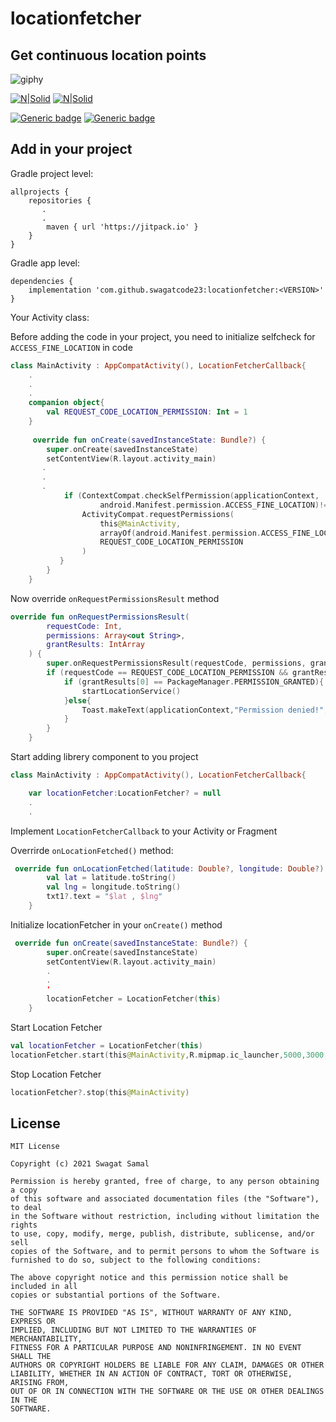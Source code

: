 # locationfetcher
## Get continuous location points

![giphy](https://user-images.githubusercontent.com/39851751/128608159-e55ccde3-e02b-4f88-ae7b-fdaa8a559d0f.gif)

[![N|Solid](https://ethiccoders.com/ethiccoders/wp-content/uploads/2013/11/android-icon.png)](https://www.android.com/intl/en_in/)
[![N|Solid](https://deviniti.com/wp-content/uploads/2019/02/kotlin-logo.png)](https://bit.ly/3yxSFwz)

[![Generic badge](https://img.shields.io/badge/License-MIT-green.svg)](https://shields.io/) [![Generic badge](https://img.shields.io/badge/Version-1.0.2-1abc9c.svg)](https://shields.io/) 

## Add in your project
Gradle project level:
```
allprojects {
    repositories {
       .
       .
        maven { url 'https://jitpack.io' }
    }
}
```
Gradle app level:
```
dependencies {
    implementation 'com.github.swagatcode23:locationfetcher:<VERSION>'
}

```

Your Activity class:

Before adding the code in your project, you need to initialize selfcheck for ```ACCESS_FINE_LOCATION``` in code

```kotlin
class MainActivity : AppCompatActivity(), LocationFetcherCallback{
    .
    .   
    .
    companion object{
        val REQUEST_CODE_LOCATION_PERMISSION: Int = 1
    }
    
     override fun onCreate(savedInstanceState: Bundle?) {
        super.onCreate(savedInstanceState)
        setContentView(R.layout.activity_main)
       .
       .
       .
            if (ContextCompat.checkSelfPermission(applicationContext,
                    android.Manifest.permission.ACCESS_FINE_LOCATION)!= PackageManager.PERMISSION_GRANTED){
                ActivityCompat.requestPermissions(
                    this@MainActivity,
                    arrayOf(android.Manifest.permission.ACCESS_FINE_LOCATION),
                    REQUEST_CODE_LOCATION_PERMISSION
                )
           }
        }
    }
```

Now override ```onRequestPermissionsResult``` method
```kotlin
override fun onRequestPermissionsResult(
        requestCode: Int,
        permissions: Array<out String>,
        grantResults: IntArray
    ) {
        super.onRequestPermissionsResult(requestCode, permissions, grantResults)
        if (requestCode == REQUEST_CODE_LOCATION_PERMISSION && grantResults.size > 0){
            if (grantResults[0] == PackageManager.PERMISSION_GRANTED){
                startLocationService()
            }else{
                Toast.makeText(applicationContext,"Permission denied!", Toast.LENGTH_SHORT).show()
            }
        }
    }
```

Start adding librery component to you project
```kotlin
class MainActivity : AppCompatActivity(), LocationFetcherCallback{

    var locationFetcher:LocationFetcher? = null
    .
    .
```
Implement `LocationFetcherCallback` to your Activity or Fragment

Overrirde `onLocationFetched()` method:
```kotlin
 override fun onLocationFetched(latitude: Double?, longitude: Double?) {
        val lat = latitude.toString()
        val lng = longitude.toString()
        txt1?.text = "$lat , $lng"
    }
```
Initialize locationFetcher in your `onCreate()` method
```kotlin
 override fun onCreate(savedInstanceState: Bundle?) {
        super.onCreate(savedInstanceState)
        setContentView(R.layout.activity_main)
        .
        .
        '
        locationFetcher = LocationFetcher(this)
    }
```
Start Location Fetcher
```kotlin
val locationFetcher = LocationFetcher(this)
locationFetcher.start(this@MainActivity,R.mipmap.ic_launcher,5000,3000,"Location Fetcher title","Location Fetcher body")
```
Stop Location Fetcher
```kotlin
locationFetcher?.stop(this@MainActivity)
```

## License

```
MIT License

Copyright (c) 2021 Swagat Samal

Permission is hereby granted, free of charge, to any person obtaining a copy
of this software and associated documentation files (the "Software"), to deal
in the Software without restriction, including without limitation the rights
to use, copy, modify, merge, publish, distribute, sublicense, and/or sell
copies of the Software, and to permit persons to whom the Software is
furnished to do so, subject to the following conditions:

The above copyright notice and this permission notice shall be included in all
copies or substantial portions of the Software.

THE SOFTWARE IS PROVIDED "AS IS", WITHOUT WARRANTY OF ANY KIND, EXPRESS OR
IMPLIED, INCLUDING BUT NOT LIMITED TO THE WARRANTIES OF MERCHANTABILITY,
FITNESS FOR A PARTICULAR PURPOSE AND NONINFRINGEMENT. IN NO EVENT SHALL THE
AUTHORS OR COPYRIGHT HOLDERS BE LIABLE FOR ANY CLAIM, DAMAGES OR OTHER
LIABILITY, WHETHER IN AN ACTION OF CONTRACT, TORT OR OTHERWISE, ARISING FROM,
OUT OF OR IN CONNECTION WITH THE SOFTWARE OR THE USE OR OTHER DEALINGS IN THE
SOFTWARE.
```
